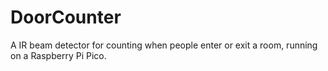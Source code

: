 # DoorCounter
A IR beam detector for counting when people enter or exit a room, running on a Raspberry Pi Pico.
